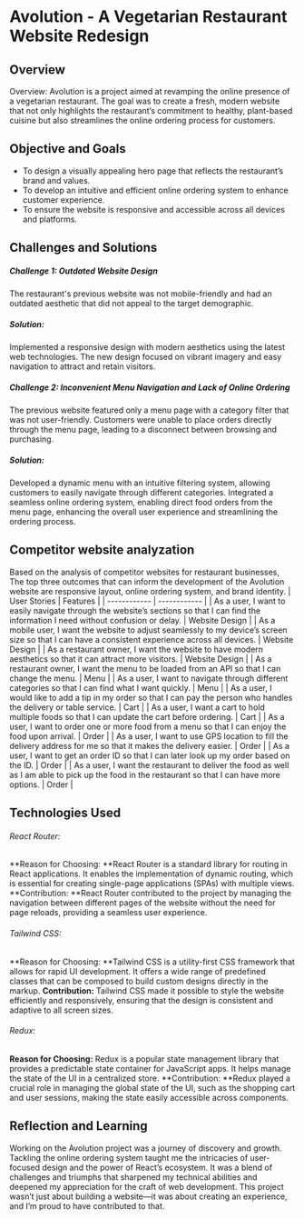 # Avolution - A Vegetarian Restaurant Website Redesign
## Overview
Overview: Avolution is a project aimed at revamping the online presence of a vegetarian restaurant. The goal was to create a fresh, modern website that not only highlights the restaurant’s commitment to healthy, plant-based cuisine but also streamlines the online ordering process for customers. 
## Objective and Goals
- To design a visually appealing hero page that reflects the restaurant’s brand and values.
- To develop an intuitive and efficient online ordering system to enhance customer experience.
- To ensure the website is responsive and accessible across all devices and platforms.

## Challenges and Solutions
##### Challenge 1: Outdated Website Design
The restaurant's previous website was not mobile-friendly and had an outdated aesthetic that did not appeal to the target demographic.
##### Solution: 
Implemented a responsive design with modern aesthetics using the latest web technologies. The new design focused on vibrant imagery and easy navigation to attract and retain visitors.
##### Challenge 2: Inconvenient Menu Navigation and Lack of Online Ordering
The previous website featured only a menu page with a category filter that was not user-friendly. Customers were unable to place orders directly through the menu page, leading to a disconnect between browsing and purchasing.
##### Solution:
Developed a dynamic menu with an intuitive filtering system, allowing customers to easily navigate through different categories. Integrated a seamless online ordering system, enabling direct food orders from the menu page, enhancing the overall user experience and streamlining the ordering process.

## Competitor website analyzation
Based on the analysis of competitor websites for restaurant businesses, The top three outcomes that can inform the development of the Avolution website are responsive layout, online ordering system, and brand identity.
| User Stories  | Features  |
| ------------ | ------------ |
| As a user, I want to easily navigate through the website’s sections so that I can find the information I need without confusion or delay.  | Website Design  |
| As a mobile user, I want the website to adjust seamlessly to my device’s screen size so that I can have a consistent experience across all devices.  | Website Design  |
| As a restaurant owner, I want  the website to have modern aesthetics so that it can attract more visitors.  | Website Design  |
| As a restaurant owner, I want the menu to be loaded from an API so that I can change the menu.  | Menu  |
| As a user, I want to navigate through different categories so that I can find what I want quickly.  | Menu  |
| As a user, I would like to add a tip in my order so that I can pay the person who handles the delivery or table service.   | Cart  |
| As a user, I want a cart to hold multiple foods so that I can update the cart before ordering.  | Cart  |
| As a user, I want to order one or more food from a menu so that I can enjoy the food upon arrival.  | Order  |
| As a user, I want to use GPS location to fill the delivery address for me so that it makes the delivery easier.   | Order  |
| As a user, I want to get an order ID so that I can later look up my order based on the ID.  | Order  |
| As a user, I want the restaurant to deliver the food as well as I am able to pick up the food in the restaurant so that I can have more options.   | Order  |

## Technologies Used
###### React Router:
**Reason for Choosing: **React Router is a standard library for routing in React applications. It enables the implementation of dynamic routing, which is essential for creating single-page applications (SPAs) with multiple views.
**Contribution: **React Router contributed to the project by managing the navigation between different pages of the website without the need for page reloads, providing a seamless user experience.
###### Tailwind CSS:
**Reason for Choosing: **Tailwind CSS is a utility-first CSS framework that allows for rapid UI development. It offers a wide range of predefined classes that can be composed to build custom designs directly in the markup.
**Contribution:** Tailwind CSS made it possible to style the website efficiently and responsively, ensuring that the design is consistent and adaptive to all screen sizes.
###### Redux:
**Reason for Choosing:** Redux is a popular state management library that provides a predictable state container for JavaScript apps. It helps manage the state of the UI in a centralized store.
**Contribution: **Redux played a crucial role in managing the global state of the UI, such as the shopping cart and user sessions, making the state easily accessible across components.

## Reflection and Learning
Working on the Avolution project was a journey of discovery and growth. Tackling the online ordering system taught me the intricacies of user-focused design and the power of React’s ecosystem. It was a blend of challenges and triumphs that sharpened my technical abilities and deepened my appreciation for the craft of web development. This project wasn’t just about building a website—it was about creating an experience, and I’m proud to have contributed to that.
